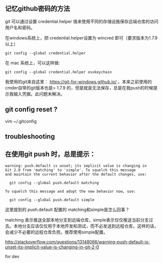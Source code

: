 ## 记忆github密码的方法

git 可以通过设置 credential.helper 值来使用不同的存储设施保存远端仓库的访问用户名和密码。

在windows系统上，把 credential.helper设置为  wincred 即可（要求版本为1.7.9以上）

	git config --global credential.helper

在 mac 系统上，可以这样做:

	git config --global credential.helper osxkeychain

我使用的git来自这里：  https://git-for-windows.github.io/ 。本来之前使用的cmder自带的git版本也是> 1.7.9 的，但是就是无法保存，总是在我push的时候提示我输入凭据。此问题未解决。

## git config reset ?

vim ~/.gitconfig

## troubleshooting

## 在使用git push 时，总是提示：

	warning: push.default is unset; its implicit value is changing in 
	Git 2.0 from 'matching' to 'simple'. To squelch this message 
	and maintain the current behavior after the default changes, use: 

	  git config --global push.default matching

	To squelch this message and adopt the new behavior now, use: 

	  git config --global push.default simple

这里提到的 push.default 配置的 matching和simple是怎么回事？

matching 表示推送全部本地分支到远端仓库，simple表示仅仅推送当前分支过去。本地分支应该仅仅用于本地开发和测试，而不必发送到远程仓库，这样的话，会减少不必要的远程仓库负担。推荐使用simple配置。


http://stackoverflow.com/questions/13148066/warning-push-default-is-unset-its-implicit-value-is-changing-in-git-2-0 

for dev